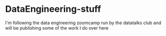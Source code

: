 # DataEngineering-stuff
I'm following the data engineering zoomcamp run by the datatalks club and will be publishing some of the work I do over here 
